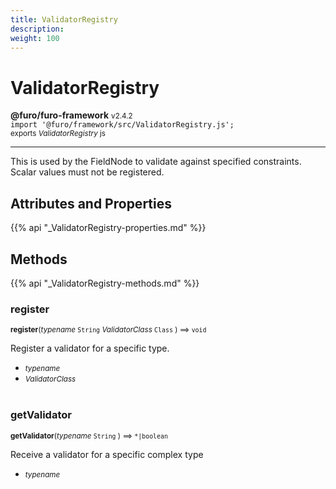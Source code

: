 ```yaml
---
title: ValidatorRegistry
description: 
weight: 100
---
```


# ValidatorRegistry

**@furo/furo-framework** <small>v2.4.2</small>
<br>`import '@furo/framework/src/ValidatorRegistry.js';`<small>
<br>exports *ValidatorRegistry* js</small>


****

This is used by the FieldNode to validate against specified constraints.
Scalar values must not be registered.

## Attributes and Properties
{{% api "_ValidatorRegistry-properties.md" %}}







## Methods
{{% api "_ValidatorRegistry-methods.md" %}}


### **register**
<small>**register**(*typename* `String` *ValidatorClass* `Class` ) ⟹ `void`</small>

Register a validator for a specific type.

- <small>*typename* </small>
- <small>*ValidatorClass* </small>
<br><br>

### **getValidator**
<small>**getValidator**(*typename* `String` ) ⟹ `*|boolean`</small>

Receive a validator for a specific complex type

- <small>*typename* </small>
<br><br>
